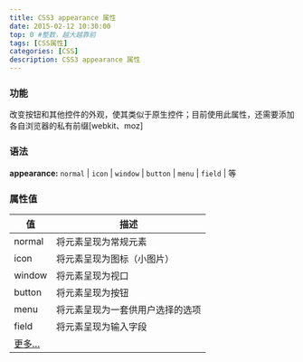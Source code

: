 ```yaml
---
title: CSS3 appearance 属性
date: 2015-02-12 10:30:00
top: 0 #整数，越大越靠前
tags: [CSS属性]
categories: [CSS]
description: CSS3 appearance 属性
---
```



### 功能
改变按钮和其他控件的外观，使其类似于原生控件；目前使用此属性，还需要添加各自浏览器的私有前缀[webkit、moz]

<!-- more -->


### 语法
**appearance:** `normal` | `icon` | `window` | `button` | `menu` | `field` | 等


### 属性值

值 | 描述
---|---
normal | 将元素呈现为常规元素
icon   | 将元素呈现为图标（小图片）
window | 将元素呈现为视口
button | 将元素呈现为按钮
menu   | 将元素呈现为一套供用户选择的选项
field  | 将元素呈现为输入字段
[更多…](http://www.css88.com/book/css/webkit/visual/appearance.htm)|